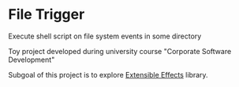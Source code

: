 # File Trigger 

Execute shell script on file system events in some directory

Toy project developed during university course "Corporate Software Development"

Subgoal of this project is to explore [Extensible Effects](https://hackage.haskell.org/package/extensible-effects) library.